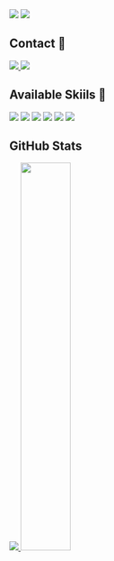 <img src="https://capsule-render.vercel.app/api?type=waving&color=F6EEBF&height=120&section=footer&text=Hello_World&fontSize=30&animation=fadeIn&fontAlignY=60&fontAlign=80&fontColor=ffffff" />

<a href="https://hits.seeyoufarm.com">
	<img src="https://hits.seeyoufarm.com/api/count/incr/badge.svg?url=https%3A%2F%2Fgithub.com%2Fyoung-jii&count_bg=%2379C83D&title_bg=%23555555&icon=googlesearchconsole.svg&icon_color=%23E7E7E7&title=helllo&edge_flat=false"/>
</a>

<h2> Contact 👋 </h2>
<div>
	<a href="https://young-jii.github.io/">
		<img src = "http://img.shields.io/badge/-Tech%20blog-black?style=flat-square&logo=github"/>
	</a>
	<a href="mailto:forest66young@gmail.com">
		<img src = "https://img.shields.io/badge/Gmail-d14836?style=flat-square&logo=Gmail&logoColor=white"/>
	</a>
</div>

<h2> Available Skiils 🦾 </h2>
<div>
	<img src = "https://img.shields.io/badge/Python-3776AB?style=flat-square&logo=Python&logoColor=white"/>
	<img src = "https://img.shields.io/badge/Pandas-130754?style=flat-square&logo=pandas&logoColor=white"/>
	<img src = "https://img.shields.io/badge/MySQL-23728B?style=flat-square&logo=MySQL&logoColor=white"/>
	<img src = "https://img.shields.io/badge/Django-0C382A?style=flat-square&logo=Django&logoColor=white"/>
	<img src = "https://img.shields.io/badge/JavaScript-F7DF1E?style=flat-square&logo=JavaScript&logoColor=white"/>
	<img src = "https://img.shields.io/badge/Photoshop-051D35?style=flat-square&logo=adobephotoshop&logoColor=white"/>
</div>

<h2> GitHub Stats </h2>
<a href="s">
	<img src = "https://github-readme-stats.vercel.app/api?username=young-jii&show_icons=true&theme=vue"/>
</a>
<a href="s">
	<img src = "https://github-readme-stats.vercel.app/api/top-langs/?username=young-jii&show_icons=true&theme=vue" width="42%"/></a>
